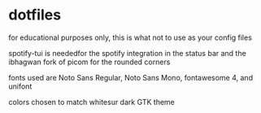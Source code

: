 # dotfiles
for educational purposes only, this is what not to use as your config files

spotify-tui is neededfor the spotify integration in the status bar and the ibhagwan fork of picom for the rounded corners

fonts used are Noto Sans Regular, Noto Sans Mono, fontawesome 4, and unifont

colors chosen to match whitesur dark GTK theme

